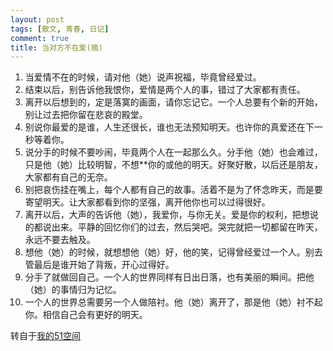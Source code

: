 ```yaml
---
layout: post
tags: [散文, 青春, 日记]
comment: true
title: 当对方不在爱(摘)
---
```


1. 当爱情不在的时候，请对他（她）说声祝福，毕竟曾经爱过。
2. 结束以后，别告诉他我恨你，爱情是两个人的事，错过了大家都有责任。
3. 离开以后想到的，定是落寞的画面，请你忘记它。一个人总要有个新的开始，别让过去把你留在悲哀的殿堂。
4. 别说你最爱的是谁，人生还很长，谁也无法预知明天。也许你的真爱还在下一秒等着你。
5. 说分手的时候不要吵闹，毕竟两个人在一起那么久。分手他（她）也会难过，只是他（她）比较明智，不想**你的或他的明天。好聚好散，以后还是朋友，大家都有自己的无奈。
6. 别把哀伤挂在嘴上，每个人都有自己的故事。活着不是为了怀念昨天，而是要寄望明天。让大家都看到你的坚强，离开他你也可以过得很好。
7. 离开以后，大声的告诉他（她），我爱你，与你无关。爱是你的权利，把想说的都说出来。平静的回忆你们的过去，然后哭吧。哭完就把一切都留在昨天，永远不要去触及。
8. 想他（她）的时候，就想想他（她）好，他的笑，记得曾经爱过一个人。别去管最后是谁开始了背叛，开心过得好。
9. 分手了就做回自己。一个人的世界同样有日出日落，也有美丽的瞬间。把他（她）的事情归为记忆。
10. 一个人的世界总需要另一个人做陪衬。他（她）离开了，那是他（她）衬不起你。相信自己会有更好的明天。


转自于[我的51空间](http://home.51.com/cailiwei712/diary/item/10023188.html)
